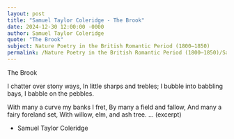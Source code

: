 ```yaml
---
layout: post
title: "Samuel Taylor Coleridge - The Brook"
date: 2024-12-30 12:00:00 -0000
author: Samuel Taylor Coleridge
quote: "The Brook"
subject: Nature Poetry in the British Romantic Period (1800–1850)
permalink: /Nature Poetry in the British Romantic Period (1800–1850)/Samuel Taylor Coleridge/Samuel Taylor Coleridge - The Brook
---
```


The Brook

I chatter over stony ways,
In little sharps and trebles;
I bubble into babbling bays,
I babble on the pebbles.

With many a curve my banks I fret,
By many a field and fallow,
And many a fairy foreland set,
With willow, elm, and ash tree.
... (excerpt)

- Samuel Taylor Coleridge
